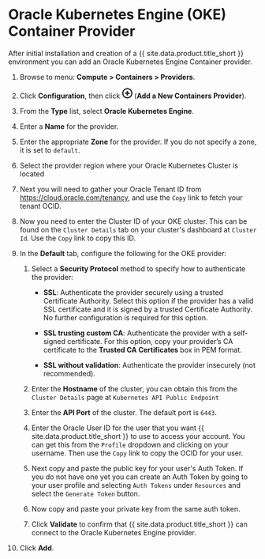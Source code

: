 # Oracle Kubernetes Engine (OKE) Container Provider

After initial installation and creation of a {{ site.data.product.title_short }}
environment you can add an Oracle Kubernetes Engine Container provider.

1.  Browse to menu: **Compute > Containers > Providers**.

2.  Click **Configuration**, then
    click ![Add a New Containers Provider](../../images/1862.png)
     (**Add a New Containers Provider**).

3.  From the **Type** list, select **Oracle Kubernetes Engine**.

4.  Enter a **Name** for the provider.

5.  Enter the appropriate **Zone** for the provider. If you do not
    specify a zone, it is set to `default`.

6.  Select the provider region where your Oracle Kubernetes Cluster is located

7.  Next you will need to gather your Oracle Tenant ID from
https://cloud.oracle.com/tenancy, and use the `Copy` link to fetch your tenant
OCID.

8.  Now you need to enter the Cluster ID of your OKE cluster.  This can be found
on the `Cluster Details` tab on your cluster's dashboard at `Cluster Id`.
Use the `Copy` link to copy this ID.

9.  In the **Default** tab, configure the following for the OKE provider:

    1.  Select a **Security Protocol** method to specify how to
        authenticate the provider:

          - **SSL**: Authenticate the provider securely using a trusted
            Certificate Authority. Select this option if the provider
            has a valid SSL certificate and it is signed by a trusted
            Certificate Authority. No further configuration is required
            for this option.

          - **SSL trusting custom CA**: Authenticate the provider with a
            self-signed certificate. For this option, copy your
            provider’s CA certificate to the **Trusted CA
            Certificates** box in PEM format.

          - **SSL without validation**: Authenticate the provider
            insecurely (not recommended).
    2.  Enter the **Hostname** of the cluster, you can obtain this from the
    `Cluster Details` page at `Kubernetes API Public Endpoint`

    3.  Enter the **API Port** of the cluster. The default port is `6443`.

    4.  Enter the Oracle User ID for the user that you want
     {{ site.data.product.title_short }} to use to access your account.
     You can get this from the `Profile` dropdown and clicking on your username.
     Then use the `Copy` link to copy the OCID for your user.

    5.  Next copy and paste the public key for your user's Auth Token.  If you
    do not have one yet you can create an Auth Token by going to your user
    profile and selecting `Auth Tokens` under `Resources` and select the
    `Generate Token` button.

    6.  Now copy and paste your private key from the same auth token.

    7.  Click **Validate** to confirm that {{ site.data.product.title_short }} can connect
        to the Oracle Kubernetes Engine provider.
10. Click **Add**.
